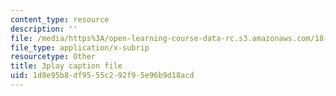 ```yaml
---
content_type: resource
description: ''
file: /media/https%3A/open-learning-course-data-rc.s3.amazonaws.com/18-01sc-single-variable-calculus-fall-2010/1d8e95b8df9555c292f95e96b9d18acd_eRCN3daFCmU.vtt
file_type: application/x-subrip
resourcetype: Other
title: 3play caption file
uid: 1d8e95b8-df95-55c2-92f9-5e96b9d18acd
---
```

